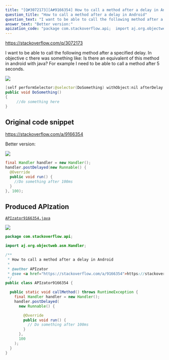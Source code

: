 ```yaml
---
title: "[Q#3072173][A#9166354] How to call a method after a delay in Android"
question_title: "How to call a method after a delay in Android"
question_text: "I want to be able to call the following method after a specified delay.  In objective c there was something like: Is there an equivalent of this method in android with java? For example I need to be able to call a method after 5 seconds."
answer_text: "Better version:"
apization_code: "package com.stackoverflow.api;  import aj.org.objectweb.asm.Handler;  /**  * How to call a method after a delay in Android  *  * @author APIzator  * @see <a href=\"https://stackoverflow.com/a/9166354\">https://stackoverflow.com/a/9166354</a>  */ public class APIzator9166354 {    public static void callMethod() throws RuntimeException {     final Handler handler = new Handler();     handler.postDelayed(       new Runnable() {          @Override         public void run() {           // Do something after 100ms         }       },       100     );   } }"
---
```


https://stackoverflow.com/q/3072173

I want to be able to call the following method after a specified delay.
 In objective c there was something like:
Is there an equivalent of this method in android with java?
For example I need to be able to call a method after 5 seconds.


<div class="code-logo"><img src="/stackoverflow.png" /></div>

```java
[self performSelector:@selector(DoSomething) withObject:nil afterDelay:5];
public void DoSomething()
{
     //do something here
}
```


## Original code snippet

https://stackoverflow.com/a/9166354

Better version:

<div class="code-logo"><img src="/stackoverflow.png" /></div>

```java
final Handler handler = new Handler();
handler.postDelayed(new Runnable() {
  @Override
  public void run() {
    //Do something after 100ms
  }
}, 100);
```

## Produced APIzation

[`APIzator9166354.java`](https://github.com/pasqualesalza/apization-temp-data/raw/master/search/APIzator9166354.java)

<div class="code-logo"><img src="/apizator.png" /></div>

```java
package com.stackoverflow.api;

import aj.org.objectweb.asm.Handler;

/**
 * How to call a method after a delay in Android
 *
 * @author APIzator
 * @see <a href="https://stackoverflow.com/a/9166354">https://stackoverflow.com/a/9166354</a>
 */
public class APIzator9166354 {

  public static void callMethod() throws RuntimeException {
    final Handler handler = new Handler();
    handler.postDelayed(
      new Runnable() {

        @Override
        public void run() {
          // Do something after 100ms
        }
      },
      100
    );
  }
}

```